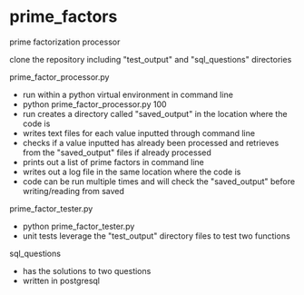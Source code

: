 # prime_factors
prime factorization processor

clone the repository including "test_output" and "sql_questions" directories

prime_factor_processor.py
- run within a python virtual environment in command line
- python prime_factor_processor.py 100 
- run creates a directory called "saved_output" in the location where the code is
- writes text files for each value inputted through command line
- checks if a value inputted has already been processed and retrieves from the "saved_output" files if already processed
- prints out a list of prime factors in command line
- writes out a log file in the same location where the code is
- code can be run multiple times and will check the "saved_output" before writing/reading from saved

prime_factor_tester.py
- python prime_factor_tester.py
- unit tests leverage the "test_output" directory files to test two functions

sql_questions
- has the solutions to two questions
- written in postgresql
